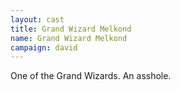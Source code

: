 ```yaml
---
layout: cast
title: Grand Wizard Melkond
name: Grand Wizard Melkond
campaign: david
---
```


One of the Grand Wizards. An asshole.
